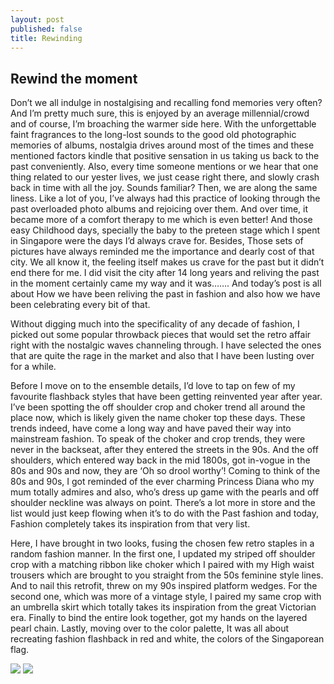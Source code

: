 ```yaml
---
layout: post
published: false
title: Rewinding
---
```

## Rewind the moment

Don’t  we all indulge in nostalgising and recalling fond memories very often? 
And I’m pretty much sure, this is enjoyed by an average millennial/crowd and of course, I’m broaching the warmer side here. With the unforgettable faint fragrances to the long-lost sounds to the good old photographic memories of albums, nostalgia drives around most of the times and these mentioned factors kindle that positive sensation in us taking us back to the past conveniently.
Also, every time someone mentions or we hear that one thing related to our yester lives, we just cease right there, and slowly crash back in time with all the joy. Sounds familiar? Then, we are along the same liness. 
Like a lot of you, I’ve always had this practice of looking through the past overloaded photo albums and rejoicing over them. And over time, it became more of a comfort therapy to me which is even better! And those easy Childhood days, specially the baby to the preteen stage which I spent in Singapore were the days I’d always crave for. Besides, Those sets of pictures have always reminded me the importance and dearly cost of that city. We all know it, the feeling itself makes us crave for the past but it didn’t end there for me. I did visit the city after 14 long years and reliving the past in the moment certainly came my way and it was…….
And today’s post is all about How we have  been reliving the past in fashion  and also how we have been celebrating every bit of that.

Without digging much into the specificality of any decade of fashion, I picked out some popular throwback pieces that would set the retro affair right with the nostalgic waves channeling through. I have selected the ones that are quite the rage in the market and also that I have been lusting over for a while.

Before I move on to the ensemble details, I’d love to tap on few of my favourite flashback styles that have been getting reinvented year after year.
I’ve been spotting the off shoulder crop and choker trend all around the place now, which is likely given the name choker top these days. These trends indeed, have come a long way and have paved their way into mainstream fashion.
To speak of the choker and crop trends, they were never in the backseat, after they entered the streets in the 90s. And the off shoulders, which entered way back in the mid 1800s, got in-vogue in the 80s and 90s and now, they are ‘Oh so drool worthy’!
Coming to think of the 80s and 90s, I got reminded of the ever charming Princess Diana who my mum totally admires and also, who’s dress up game with the pearls and off shoulder neckline was always on point.
There’s a lot more in store and the list would just keep flowing when it’s to do with the Past fashion and today, Fashion completely takes its inspiration from that very list.

Here, I have brought in two looks, fusing the chosen few retro staples in a random fashion manner. In the first one, I updated my striped off shoulder crop with a matching ribbon like choker which I paired with my High waist trousers which are brought to you straight from the 50s feminine style lines. And to nail this retrofit, threw on my 90s inspired platform wedges.
For the second one, which was more of a vintage style, I paired my same crop with an umbrella skirt which totally takes its inspiration from the great Victorian era. Finally to bind the entire look together, got my hands on the layered pearl chain.
Lastly, moving over to the color palette, It was all about recreating fashion flashback in red and white, the colors of the Singaporean flag.

![]({{site.baseurl}}/images/DSC_06321.JPG)
![]({{site.baseurl}}/images/DSC_07771.JPG)